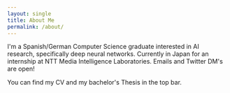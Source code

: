 ```yaml
---
layout: single
title: About Me
permalink: /about/
---
```


I'm a Spanish/German Computer Science graduate interested in AI research, specifically deep neural networks. Currently in Japan for an internship at NTT Media Intelligence Laboratories. Emails and Twitter DM's are open!

You can find my CV and my bachelor's Thesis in the top bar.
